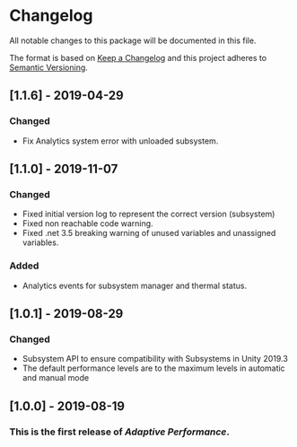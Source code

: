 # Changelog
All notable changes to this package will be documented in this file.

The format is based on [Keep a Changelog](http://keepachangelog.com/en/1.0.0/)
and this project adheres to [Semantic Versioning](http://semver.org/spec/v2.0.0.html).

## [1.1.6] - 2019-04-29

### Changed 
- Fix Analytics system error with unloaded subsystem. 

## [1.1.0] - 2019-11-07

### Changed
- Fixed initial version log to represent the correct version (subsystem)
- Fixed non reachable code warning. 
- Fixed .net 3.5 breaking warning of unused variables and unassigned variables.

### Added
- Analytics events for subsystem manager and thermal status.   

## [1.0.1] - 2019-08-29

### Changed 
- Subsystem API to ensure compatibility with Subsystems in Unity 2019.3
- The default performance levels are to the maximum levels in automatic and manual mode

## [1.0.0] - 2019-08-19

### This is the first release of *Adaptive Performance*.